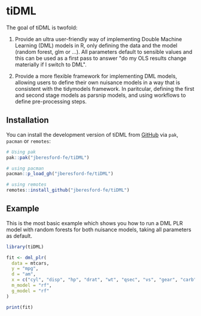 <!-- badges: start -->
<!-- badges: end -->

# tiDML

The goal of tiDML is twofold:

1. Provide an ultra user-friendly way of implementing Double Machine Learning (DML) models in R, only defining the data and the model (random forest, glm or ...). All parameters default to sensible values and this can be used as a first pass to answer "do my OLS results change materially if I switch to DML".

1. Provide a more flexible framework for implementing DML models, allowing users to define their own nuisance models in a way that is consistent with the tidymodels framework. In paritcular, defining the first and second stage models as parsnip models, and using workflows to define pre-processing steps.


## Installation

You can install the development version of tiDML from [GitHub](https://github.com/) via `pak`, `pacman` or `remotes`:

``` r
# Using pak
pak::pak("jberesford-fe/tiDML")

# using pacman
pacman::p_load_gh("jberesford-fe/tiDML")

# using remotes
remotes::install_github("jberesford-fe/tiDML")
```

## Example

This is the most basic example which shows you how to run a DML PLR model with random forests for both nuisance models, taking all parameters as default.

``` r
library(tiDML)

fit <- dml_plr(
  data = mtcars,
  y = "mpg",
  d = "am",
  x = c("cyl", "disp", "hp", "drat", "wt", "qsec", "vs", "gear", "carb"),
  m_model = "rf",
  g_model = "rf"
) 

print(fit)
```

